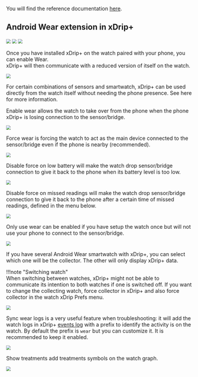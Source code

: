 You will find the reference documentation [here](https://github.com/NightscoutFoundation/xDrip/blob/master/Documentation/WatchGuide.md).

## Android Wear extension in xDrip+

<img src="../../images/hamburger_menu.png" style="zoom:75%;" />  
<img src="../../use/images/M-S-SW.png" style="zoom:75%;" />  
<img src="../images/M-S-SW2.png" style="zoom:75%;" />

Once you have installed xDrip+ on the watch paired with your phone, you can enable Wear.  
xDrip+ will then communicate with a reduced version of itself on the watch.

<img src="../images/M-S-SW-AW18.png" style="zoom:75%;" />

For certain combinations of sensors and smartwatch, xDrip+ can be used directly from the watch itself without needing the phone presence. See here for more information.

Enable wear allows the watch to take over from the phone when the phone xDrip+ is losing connection to the sensor/bridge.

 <img src="../images/M-S-SW-AW19.png" style="zoom:75%;" />

Force wear is forcing the watch to act as the main device connected to the sensor/bridge even if the phone is nearby (recommended).

<img src="../images/M-S-SW-AW20.png" style="zoom:75%;" />

Disable force on low battery will make the watch drop sensor/bridge connection to give it back to the phone when its battery level is too low.

<img src="../images/M-S-SW-AW21.png" style="zoom:75%;" />

Disable force on missed readings will make the watch drop sensor/bridge connection to give it back to the phone after a certain time of missed readings, defined in the menu below.

<img src="../images/M-S-SW-AW22.png" style="zoom:75%;" />

Only use wear can be enabled if you have setup the watch once but will not use your phone to connect to the sensor/bridge.

<img src="../images/M-S-SW-AW23.png" style="zoom:75%;" />

If you have several Android Wear smartwatch with xDrip+, you can select which one will be the collector. The other will only display xDrip+ data.

!!!note "Switching watch"  
    When switching between watches, xDrip+ might not be able to communicate its intention to both watches if one is switched off. If you want to change the collecting watch, force collector in xDrip+ and also force collector in the watch xDrip Prefs menu.

<img src="../images/M-S-SW-AW24.png" style="zoom:75%;" />

Sync wear logs is a very useful feature when troubleshooting: it will add the watch logs in xDrip+ [events log](../../use/3dotsmenu/#events-log) with a prefix to identify the activity is on the watch. By default the prefix is `wear` but you can customize it. It is recommended to keep it enabled.

<img src="../images/M-S-SW-AW25.png" style="zoom:75%;" />

Show treatments add treatments symbols on the watch graph.

<img src="../images/M-S-SW-AW26.png" style="zoom:75%;" />

